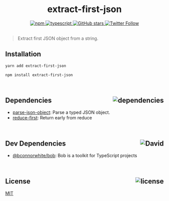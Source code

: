<div align="center">
  <h1>extract-first-json</h1>
  <a href="https://npmjs.com/package/extract-first-json">
    <img alt="npm" src="https://img.shields.io/npm/v/extract-first-json.svg">
  </a>
  <a href="https://github.com/bconnorwhite/extract-first-json">
    <img alt="typescript" src="https://img.shields.io/badge/TypeScript-%F0%9F%91%8D-blue.svg">
  </a>
  <a href="https://github.com/bconnorwhite/extract-first-json">
    <img alt="GitHub stars" src="https://img.shields.io/github/stars/bconnorwhite/extract-first-json?label=Stars%20Appreciated%21&style=social">
  </a>
  <a href="https://twitter.com/bconnorwhite">
    <img alt="Twitter Follow" src="https://img.shields.io/twitter/follow/bconnorwhite.svg?label=%40bconnorwhite&style=social">
  </a>
</div>

<br />

> Extract first JSON object from a string.

## Installation

```bash
yarn add extract-first-json
```

```bash
npm install extract-first-json
```

<br />

<h2>Dependencies<img align="right" alt="dependencies" src="https://img.shields.io/david/bconnorwhite/extract-first-json.svg"></h2>

- [parse-json-object](https://www.npmjs.com/package/parse-json-object): Parse a typed JSON object.
- [reduce-first](https://www.npmjs.com/package/reduce-first): Return early from reduce

<br />

<h2>Dev Dependencies<img align="right" alt="David" src="https://img.shields.io/david/dev/bconnorwhite/extract-first-json.svg"></h2>

- [@bconnorwhite/bob](https://www.npmjs.com/package/@bconnorwhite/bob): Bob is a toolkit for TypeScript projects

<br />

<h2>License <img align="right" alt="license" src="https://img.shields.io/npm/l/extract-first-json.svg"></h2>

[MIT](https://opensource.org/licenses/MIT)